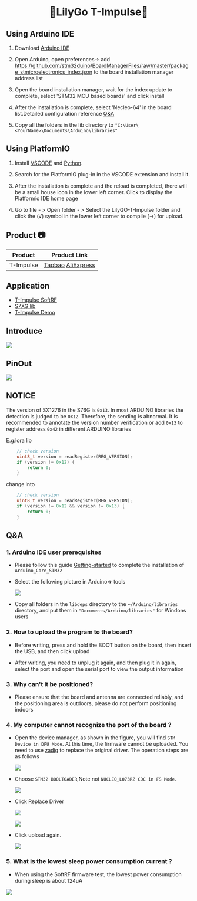 
<h1 align = "center">🌟LilyGo T-Impulse🌟</h1>

## Using Arduino IDE

1. Download [Arduino IDE](https://www.arduino.cc/en/software)

2. Open Arduino, open preferences-> add https://github.com/stm32duino/BoardManagerFiles/raw/master/package_stmicroelectronics_index.json to the board installation manager address list

3. Open the board installation manager, wait for the index update to complete, select 'STM32 MCU based boards' and click install

4. After the installation is complete, select 'Necleo-64' in the board list.Detailed configuration reference [Q&A](#Q&A)

5. Copy all the folders in the lib directory to `"C:\User\<YourName>\Documents\Arduino\libraries"`

## Using PlatformIO

1. Install [VSCODE](https://code.visualstudio.com/) and [Python](https://www.python.org/).

2. Search for the PlatformIO plug-in in the VSCODE extension and install it.

3. After the installation is complete and the reload is completed, there will be a small house icon in the lower left corner. Click to display the Platformio IDE home page

4. Go to file - > Open folder - > Select the LilyGO-T-Impulse folder and click the (√) symbol in the lower left corner to compile (→) for upload.

## Product 📷

|  Product   |                                                                                                Product  Link                                                                                                 |
| :--------: | :----------------------------------------------------------------------------------------------------------------------------------------------------------------------------------------------------------: |
| T-Impulse | [Taobao](https://item.taobao.com/item.htm?spm=a2oq0.12575281.0.0.50111debkzn8YY&ft=t&id=655131792555)   [AliExpress](https://www.aliexpress.com/item/1005003308747726.html)   |

## Application

- [T-Impulse SoftRF](https://github.com/lyusupov/SoftRF/wiki/Bracelet-Edition)
- [S7XG lib](https://github.com/xoseperez/s7xg)
- [T-Impulse Demo](./Example/T-Impulse%20Demo)

## Introduce

![](image/introduce.jpg)

## PinOut

![](image/PinOut.jpg)

## NOTICE

The version of SX1276 in the S76G is `0x13`. In most ARDUINO libraries the detection is judged to be `0X12`. Therefore, the sending is abnormal. It is recommended to annotate the version number verification or add `0x13` to register address `0x42` in different ARDUINO libraries

E.g:lora lib

```c
    // check version
    uint8_t version = readRegister(REG_VERSION);
    if (version != 0x12) {
        return 0;
    }
```

change into

```c
    // check version
    uint8_t version = readRegister(REG_VERSION);
    if (version != 0x12 && version != 0x13) {
        return 0;
    }
```

## Q&A

### 1. Arduino IDE user prerequisites

- Please follow this guide [Getting-started](https://github.com/stm32duino/Arduino_Core_STM32#getting-started) to complete the installation of `Arduino_Core_STM32`

- Select the following picture in Arduino=> tools

    ![](image/setting.jpg)

- Copy all folders in the `libdeps` directory to the `~/Arduino/libraries` directory, and put them in `"Documents/Arduino/libraries"` for Windons users

### 2. How to upload the program to the board?

- Before writing, press and hold the BOOT button on the board, then insert the USB, and then click upload

- After writing, you need to unplug it again, and then plug it in again, select the port and open the serial port to view the output information

### 3. Why can't it be positioned?

- Please ensure that the board and antenna are connected reliably, and the positioning area is outdoors, please do not perform positioning indoors

### 4. My computer cannot recognize the port of the board ?

- Open the device manager, as shown in the figure, you will find `STM Device in DFU Mode`. At this time, the firmware cannot be uploaded. You need to use [zadig](https://zadig.akeo.ie/) to replace the original driver. The operation steps are as follows

    ![](image/1.png)

- Choose `STM32 BOOLTOADER`,Note not `NUCLEO_L073RZ CDC in FS Mode`.

    ![](image/2.png)

- Click Replace Driver

    ![](image/3.png)

    ![](image/4.png)

- Click upload again.

    ![](image/5.png)

### 5. What is the lowest sleep power consumption current ?

- When using the SoftRF firmware test, the lowest power consumption during sleep is about 124uA

![](image/current.jpg)
